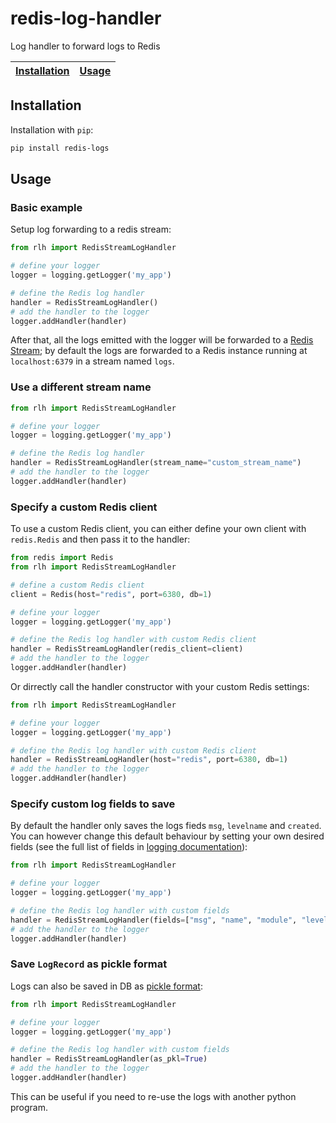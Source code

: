 # redis-log-handler

Log handler to forward logs to Redis

<center>

| [Installation](#installation) | [Usage](#usage) |
| :---------------------------: | :-------------: |

</center>

## Installation

Installation with `pip`:

```bash
pip install redis-logs
```

## Usage

### Basic example

Setup log forwarding to a redis stream:

```python
from rlh import RedisStreamLogHandler

# define your logger
logger = logging.getLogger('my_app')

# define the Redis log handler
handler = RedisStreamLogHandler()
# add the handler to the logger
logger.addHandler(handler)
```

After that, all the logs emitted with the logger will be forwarded to a [Redis Stream](https://redis.io/docs/data-types/streams/); by default the logs are forwarded to a Redis instance running at `localhost:6379` in a stream named `logs`.

### Use a different stream name

```python
from rlh import RedisStreamLogHandler

# define your logger
logger = logging.getLogger('my_app')

# define the Redis log handler
handler = RedisStreamLogHandler(stream_name="custom_stream_name")
# add the handler to the logger
logger.addHandler(handler)
```

### Specify a custom Redis client

To use a custom Redis client, you can either define your own client with `redis.Redis` and then pass it to the handler:

```python
from redis import Redis
from rlh import RedisStreamLogHandler

# define a custom Redis client
client = Redis(host="redis", port=6380, db=1)

# define your logger
logger = logging.getLogger('my_app')

# define the Redis log handler with custom Redis client
handler = RedisStreamLogHandler(redis_client=client)
# add the handler to the logger
logger.addHandler(handler)
```

Or dirrectly call the handler constructor with your custom Redis settings:

```python
from rlh import RedisStreamLogHandler

# define your logger
logger = logging.getLogger('my_app')

# define the Redis log handler with custom Redis client
handler = RedisStreamLogHandler(host="redis", port=6380, db=1)
# add the handler to the logger
logger.addHandler(handler)
```

### Specify custom log fields to save

By default the handler only saves the logs fieds `msg`, `levelname` and `created`. You can however change this default behaviour by setting your own desired fields (see the full list of fields in [logging documentation](https://docs.python.org/3/library/logging.html#logrecord-attributes)):

```python
from rlh import RedisStreamLogHandler

# define your logger
logger = logging.getLogger('my_app')

# define the Redis log handler with custom fields
handler = RedisStreamLogHandler(fields=["msg", "name", "module", "levelno"])
# add the handler to the logger
logger.addHandler(handler)
```

### Save `LogRecord` as pickle format

Logs can also be saved in DB as [pickle format](https://docs.python.org/3/library/pickle.html):

```python
from rlh import RedisStreamLogHandler

# define your logger
logger = logging.getLogger('my_app')

# define the Redis log handler with custom fields
handler = RedisStreamLogHandler(as_pkl=True)
# add the handler to the logger
logger.addHandler(handler)
```

This can be useful if you need to re-use the logs with another python program.

